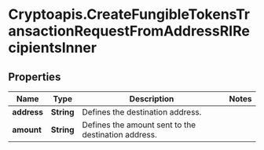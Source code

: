 # Cryptoapis.CreateFungibleTokensTransactionRequestFromAddressRIRecipientsInner

## Properties

Name | Type | Description | Notes
------------ | ------------- | ------------- | -------------
**address** | **String** | Defines the destination address. | 
**amount** | **String** | Defines the amount sent to the destination address. | 


